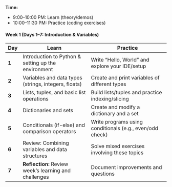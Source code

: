 **Time:**  
- 9:00–10:00 PM: Learn (theory/demos)  
- 10:00–11:30 PM: Practice (coding exercises)

#### **Week 1 (Days 1–7: Introduction & Variables)**

| **Day** | **Learn**                                                    | **Practice**                                              |
|---------|--------------------------------------------------------------|-----------------------------------------------------------|
| **1**   | Introduction to Python & setting up the environment          | Write “Hello, World” and explore your IDE/setup           |
| **2**   | Variables and data types (strings, integers, floats)         | Create and print variables of different types             |
| **3**   | Lists, tuples, and basic list operations                     | Build lists/tuples and practice indexing/slicing          |
| **4**   | Dictionaries and sets                                        | Create and modify a dictionary and a set                  |
| **5**   | Conditionals (if-else) and comparison operators              | Write programs using conditionals (e.g., even/odd check)    |
| **6**   | Review: Combining variables and data structures              | Solve mixed exercises involving these topics              |
| **7**   | **Reflection:** Review week’s learning and challenges          | Document improvements and questions                       |
